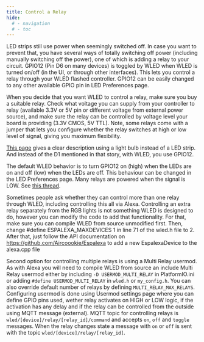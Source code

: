 ```yaml
---
title: Control a Relay
hide:
  # - navigation
  # - toc
---
```


LED strips still use power when seemingly switched off. In case you want to prevent that, you have several ways of totally switching off power (including manually switching off the power), one of which is adding a relay to your circuit. GPIO12 (Pin D6 on many devices) is toggled by WLED when WLED is turned on/off (in the UI, or through other interfaces). This lets you control a relay through your WLED flashed controller.
GPIO12 can be easily changed to any other available GPIO pin in LED Preferences page.

When you decide that you want WLED to control a relay, make sure you buy a suitable relay. Check what voltage you can supply from your controller to relay (available 3.3V or 5V pin or different voltage from external power source), and make sure the relay can be controlled by voltage level your board is providing  (3.3V CMOS, 5V TTL). Note, some relays come with a jumper that lets you configure whether the relay switches at high or low level of signal, giving you maximum flexibility.

[This page](https://www.geekering.com/?p=187) gives a clear description using a light bulb instead of a LED strip. And instead of the D1 mentioned in that story, with WLED, you use GPIO12.

The default WLED behavior is to turn GPIO12 on (high) when the LEDs are on and off (low) when the LEDs are off. This behaviour can be changed in the LED Preferences page. Many relays are powered when the signal is LOW. See [this thread](https://github.com/Aircoookie/WLED/issues/631#issuecomment-605512524).

Sometimes people ask whether they can control more than one relay through WLED, including controlling this all via Alexa. Controlling an extra relay separately from the RGB lights is not something WLED is designed to do, however you can modify the code to add that functionality. For that, make sure you can compile WLED from source unmodified first. Then, change #define ESPALEXA_MAXDEVICES 1 in line 71 of the wled.h file to 2. After that, just follow the API documentation on https://github.com/Aircoookie/Espalexa to add a new EspalexaDevice to the alexa.cpp file

Second option for controlling multiple relays is using a Multi Relay usermod. As with Alexa you will need to compile WLED from source an include Multi Relay usermod either by including `-D USERMOD_MULTI_RELAY` in PlatformIO.ini or adding `#define USERMOD_MULTI_RELAY` in `wled.h` or `my_config.h`. You can also override default number of relays by defining `MULTI_RELAY_MAX_RELAYS`. Configuring usermod is done using Usermod settings page where you can define GPIO pins used, wether relay activates on HIGH or LOW logic, if the activation has any delay and if the relay can be controlled from the outside using MQTT message (external).
MQTT topic for controlling relays is `wled/[device]/relay/[relay_id]/command` and accepts `on`, `off` and `toggle` messages. When the relay changes state a message with `on` or `off` is sent with the topic `wled/[device]/relay/[relay_id]`.
